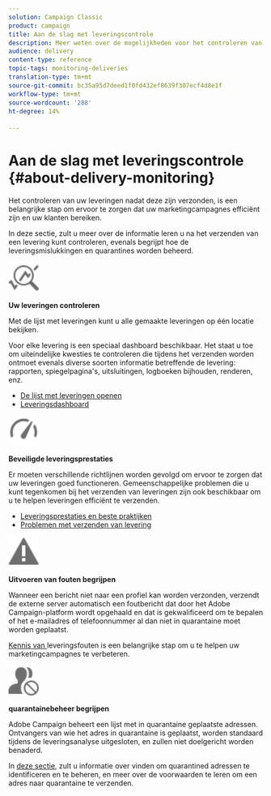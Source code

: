 ```yaml
---
solution: Campaign Classic
product: campaign
title: Aan de slag met leveringscontrole
description: Meer weten over de mogelijkheden voor het controleren van de levering van Campaign Classic?
audience: delivery
content-type: reference
topic-tags: monitoring-deliveries
translation-type: tm+mt
source-git-commit: bc35a95d7deed1f0fd432ef8639f307ecf4d8e1f
workflow-type: tm+mt
source-wordcount: '288'
ht-degree: 14%

---
```



# Aan de slag met leveringscontrole {#about-delivery-monitoring}

Het controleren van uw leveringen nadat deze zijn verzonden, is een belangrijke stap om ervoor te zorgen dat uw marketingcampagnes efficiënt zijn en uw klanten bereiken.

In deze sectie, zult u meer over de informatie leren u na het verzenden van een levering kunt controleren, evenals begrijpt hoe de leveringsmislukkingen en quarantines worden beheerd.

<img src="assets/do-not-localize/icon_monitor.svg" width="60px">

**Uw leveringen controleren**

Met de lijst met leveringen kunt u alle gemaakte leveringen op één locatie bekijken.

Voor elke levering is een speciaal dashboard beschikbaar. Het staat u toe om uiteindelijke kwesties te controleren die tijdens het verzenden worden ontmoet evenals diverse soorten informatie betreffende de levering: rapporten, spiegelpagina&#39;s, uitsluitingen, logboeken bijhouden, renderen, enz.

* [De lijst met leveringen openen](../../delivery/using/list-of-deliveries.md)
* [Leveringsdashboard](../../delivery/using/delivery-dashboard.md)

<img src="assets/do-not-localize/icon_guidelines.svg" width="60px">

**Beveiligde leveringsprestaties**

Er moeten verschillende richtlijnen worden gevolgd om ervoor te zorgen dat uw leveringen goed functioneren. Gemeenschappelijke problemen die u kunt tegenkomen bij het verzenden van leveringen zijn ook beschikbaar om u te helpen leveringen efficiënt te verzenden.

* [Leveringsprestaties en beste praktijken](../../delivery/using/delivery-performances.md)
* [Problemen met verzenden van levering](../../delivery/using/delivery-troubleshooting.md)

<img src="assets/do-not-localize/icon_failure.svg" width="60px">

**Uitvoeren van fouten begrijpen**

Wanneer een bericht niet naar een profiel kan worden verzonden, verzendt de externe server automatisch een foutbericht dat door het Adobe Campaign-platform wordt opgehaald en dat is gekwalificeerd om te bepalen of het e-mailadres of telefoonnummer al dan niet in quarantaine moet worden geplaatst.

[Kennis van ](../../delivery/using/understanding-delivery-failures.md) leveringsfouten is een belangrijke stap om u te helpen uw marketingcampagnes te verbeteren.

<img src="assets/do-not-localize/icon_quarantine.svg" width="60px">

**quarantainebeheer begrijpen**

Adobe Campaign beheert een lijst met in quarantaine geplaatste adressen. Ontvangers van wie het adres in quarantaine is geplaatst, worden standaard tijdens de leveringsanalyse uitgesloten, en zullen niet doelgericht worden benaderd.

In [deze sectie](../../delivery/using/understanding-quarantine-management.md), zult u informatie over vinden om quarantined adressen te identificeren en te beheren, en meer over de voorwaarden te leren om een adres naar quarantaine te verzenden.
